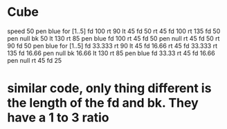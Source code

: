 # Cube
speed 50
pen blue
for [1..5]
  fd 100
  rt 90
lt 45
fd 50
rt 45
fd 100
rt 135
fd 50
pen null
bk 50
lt 130
rt 85
pen blue
fd 100
rt 45
fd 50
pen null
rt 45
fd 50
rt 90
fd 50
pen blue
for [1..5]
  fd 33.333
  rt 90
lt 45
fd 16.66
rt 45
fd 33.333
rt 135
fd 16.66
pen null
bk 16.66
lt 130
rt 85
pen blue
fd 33.33
rt 45
fd 16.66
pen null
rt 45
fd 25
# similar code, only thing different is the length of the fd and bk. They have a 1 to 3 ratio
